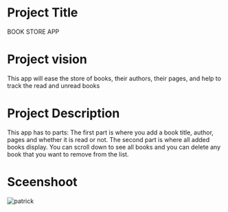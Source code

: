 # Project Title
BOOK STORE APP
# Project vision
This app will ease the store of books, their authors, their pages, and help to track the read and unread books
# Project Description
This app has to parts: The first part is where you add a book title, author, pages and whether it is read or not. The second part is where all added books display. You can scroll down to see all books and you can delete any book that you want to remove from the list.
# Sceenshoot
![patrick](https://user-images.githubusercontent.com/107040435/173239254-dfe28e8e-1f24-49e6-9b7b-f61cbf1f15a3.png)
